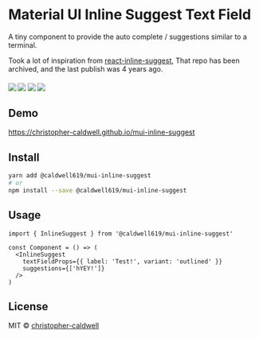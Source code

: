 # Material UI Inline Suggest Text Field

A tiny component to provide the auto complete / suggestions similar to a terminal.

Took a lot of inspiration from [react-inline-suggest](https://www.npmjs.com/package/react-inline-suggest), That repo has been archived, and the last publish was 4 years ago.

<p align="center">
  <h4/>
  <img src="https://img.shields.io/npm/v/@caldwell619/mui-inline-suggest">
  <img src="https://img.shields.io/bundlephobia/min/@caldwell619/mui-inline-suggest">
  <img src="https://img.shields.io/github/last-commit/christopher-caldwell/mui-inline-suggest">
  <img src="https://img.shields.io/npm/types/@caldwell619/mui-inline-suggest">
</p>

## Demo

https://christopher-caldwell.github.io/mui-inline-suggest

## Install

```bash
yarn add @caldwell619/mui-inline-suggest
# or
npm install --save @caldwell619/mui-inline-suggest
```

## Usage

```tsx
import { InlineSuggest } from '@caldwell619/mui-inline-suggest'

const Component = () => (
  <InlineSuggest
    textFieldProps={{ label: 'Test!', variant: 'outlined' }}
    suggestions={['hYEY!']}
  />
)
```

## License

MIT © [christopher-caldwell](https://github.com/christopher-caldwell)

